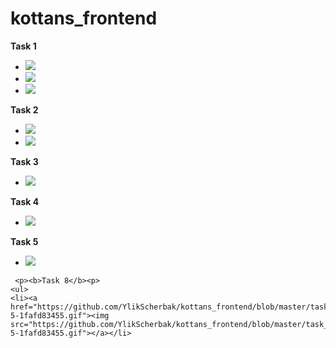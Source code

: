 # kottans_frontend

<p><b>Task 1</b><p>
  <ul>
    <li><a href="https://github.com/YlikScherbak/kottans_frontend/blob/master/task_1/Linux.jpg"><img src="https://github.com/YlikScherbak/kottans_frontend/blob/master/task_1/Linux.jpg"></a></li>
   <li><a href="https://github.com/YlikScherbak/kottans_frontend/blob/master/task_1/Linux2.jpg"><img src="https://github.com/YlikScherbak/kottans_frontend/blob/master/task_1/Linux2.jpg"></a></li>
   <li><a href="https://github.com/YlikScherbak/kottans_frontend/blob/master/task_1/Linux2.jpg"><img src="https://github.com/YlikScherbak/kottans_frontend/blob/master/task_1/Linux3.jpg"></a></li>
  </ul>
  
  <p><b>Task 2</b><p>
    <ul>
    <li><a href="https://github.com/YlikScherbak/kottans_frontend/blob/master/task_2/task2Git.jpg"><img src="https://github.com/YlikScherbak/kottans_frontend/blob/master/task_2/task2Git.jpg"></a></li>
   <li><a href="https://github.com/YlikScherbak/kottans_frontend/blob/master/task_2/task2Git2.jpg"><img src="https://github.com/YlikScherbak/kottans_frontend/blob/master/task_2/task2Git2.jpg"></a></li>
  </ul>
  
  <p><b>Task 3</b><p>
    <ul>
    <li><a href="https://github.com/YlikScherbak/kottans_frontend/blob/master/task_2/task2Git.jpg"><img src="https://github.com/YlikScherbak/kottans_frontend/blob/master/task3/HTML-CSS.jpg"></a></li>
  </ul>
  
  <p><b>Task 4</b><p>
    <ul>
    <li><a href="https://github.com/YlikScherbak/kottans_frontend/blob/master/task_4/task4.jpg"><img src="https://github.com/YlikScherbak/kottans_frontend/blob/master/task_4/task4.jpg"></a></li>
  </ul>
  
   <p><b>Task 5</b><p>
    <ul>
    <li><a href="https://github.com/YlikScherbak/kottans_frontend/blob/master/task_5/Task5.jpg"><img src="https://github.com/YlikScherbak/kottans_frontend/blob/master/task_5/Task5.jpg"></a></li>
  </ul>
  
     <p><b>Task 8</b><p>
    <ul>
    <li><a href="https://github.com/YlikScherbak/kottans_frontend/blob/master/task_8/ezgif-5-1fafd83455.gif"><img src="https://github.com/YlikScherbak/kottans_frontend/blob/master/task_8/ezgif-5-1fafd83455.gif"></a></li>
  </ul>
